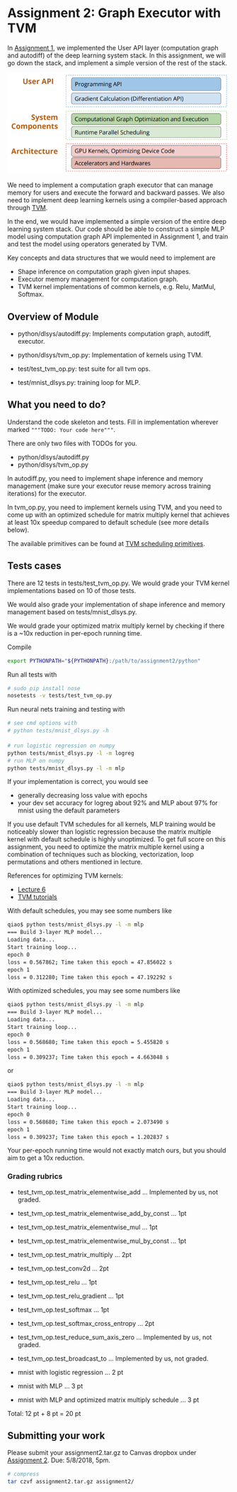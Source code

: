 # Assignment 2: Graph Executor with TVM

In [Assignment 1](https://github.com/dlsys-course/assignment1), we implemented the User API layer (computation graph and autodiff) of the deep learning system stack. In this assignment, we will go down the stack, and implement a simple version of the rest of the stack.

![Image of Deep Learning Software Stack](./dl_stack.png)

We need to implement a computation graph executor that can manage memory for users and execute the forward and backward passes. We also need to implement deep learning kernels using a compiler-based approach through [TVM](http://tvmlang.org/).

In the end, we would have implemented a simple version of the entire deep learning system stack. Our code should be able to construct a simple MLP model using computation graph API implemented in Assignment 1, and train and test the model using operators generated by TVM. 

Key concepts and data structures that we would need to implement are

- Shape inference on computation graph given input shapes.
- Executor memory management for computation graph.
- TVM kernel implementations of common kernels, e.g. Relu, MatMul, Softmax.

## Overview of Module
- python/dlsys/autodiff.py: Implements computation graph, autodiff, executor.
- python/dlsys/tvm_op.py: Implementation of kernels using TVM.

- test/test_tvm_op.py: test suite for all tvm ops.
- test/mnist_dlsys.py: training loop for MLP. 

## What you need to do?
Understand the code skeleton and tests. Fill in implementation wherever marked `"""TODO: Your code here"""`.

There are only two files with TODOs for you.
- python/dlsys/autodiff.py
- python/dlsys/tvm_op.py

In autodiff.py, you need to implement shape inference and memory management (make sure your executor reuse memory across training iterations) for the executor.

In tvm_op.py, you need to implement kernels using TVM, and you need to come up with an optimized schedule for matrix multiply kernel that achieves at least 10x speedup compared to default schedule (see more details below). 

The available primitives can be found at [TVM scheduling primitives](http://docs.tvmlang.org/tutorials/language/schedule_primitives.html).

## Tests cases
There are 12 tests in tests/test_tvm_op.py. We would grade your TVM kernel implementations based on 10 of those tests. 

We would also grade your implementation of shape inference and memory management based on tests/mnist_dlsys.py.

We would grade your optimized matrix multiply kernel by checking if there is a ~10x reduction in per-epoch running time.

Compile
```bash
export PYTHONPATH="${PYTHONPATH}:/path/to/assignment2/python"
```

Run all tests with
```bash
# sudo pip install nose
nosetests -v tests/test_tvm_op.py
```

Run neural nets training and testing with
```bash
# see cmd options with 
# python tests/mnist_dlsys.py -h

# run logistic regression on numpy
python tests/mnist_dlsys.py -l -m logreg
# run MLP on numpy
python tests/mnist_dlsys.py -l -m mlp
```

If your implementation is correct, you would see
- generally decreasing loss value with epochs
- your dev set accuracy for logreg about 92% and MLP about 97% for mnist using the default parameters 

If you use default TVM schedules for all kernels, MLP training would be noticeably slower than logistic regression because the matrix multiple kernel with default schedule is highly unoptimized. To get full score on this assignment, you need to optimize the matrix multiple kernel using a combination of techniques such as blocking, vectorization, loop permutations and others mentioned in lecture.

References for optimizing TVM kernels:
- [Lecture 6](http://dlsys.cs.washington.edu/pdf/lecture6.pdf)
- [TVM tutorials](http://docs.tvmlang.org/tutorials/index.html)

With default schedules, you may see some numbers like
```bash
qiao$ python tests/mnist_dlsys.py -l -m mlp
=== Build 3-layer MLP model...
Loading data...
Start training loop...
epoch 0
loss = 0.567862; Time taken this epoch = 47.856022 s
epoch 1
loss = 0.312280; Time taken this epoch = 47.192292 s
```

With optimized schedules, you may see some numbers like
```bash
qiao$ python tests/mnist_dlsys.py -l -m mlp
=== Build 3-layer MLP model...
Loading data...
Start training loop...
epoch 0
loss = 0.568680; Time taken this epoch = 5.455820 s
epoch 1
loss = 0.309237; Time taken this epoch = 4.663048 s
```

or

```bash
qiao$ python tests/mnist_dlsys.py -l -m mlp
=== Build 3-layer MLP model...
Loading data...
Start training loop...
epoch 0
loss = 0.568680; Time taken this epoch = 2.073490 s
epoch 1
loss = 0.309237; Time taken this epoch = 1.202837 s
```

Your per-epoch running time would not exactly match ours, but you should aim to get a 10x reduction.

### Grading rubrics
- test_tvm_op.test_matrix_elementwise_add ... Implemented by us, not graded.
- test_tvm_op.test_matrix_elementwise_add_by_const ... 1pt
- test_tvm_op.test_matrix_elementwise_mul ... 1pt
- test_tvm_op.test_matrix_elementwise_mul_by_const ... 1pt
- test_tvm_op.test_matrix_multiply ... 2pt
- test_tvm_op.test_conv2d ... 2pt
- test_tvm_op.test_relu ... 1pt
- test_tvm_op.test_relu_gradient ... 1pt
- test_tvm_op.test_softmax ... 1pt
- test_tvm_op.test_softmax_cross_entropy ... 2pt
- test_tvm_op.test_reduce_sum_axis_zero ... Implemented by us, not graded.
- test_tvm_op.test_broadcast_to ... Implemented by us, not graded.

- mnist with logistic regression ... 2 pt
- mnist with MLP ... 3 pt
- mnist with MLP and optimized matrix multiply schedule ... 3 pt

Total: 12 pt + 8 pt = 20 pt

## Submitting your work

Please submit your assignment2.tar.gz to Canvas dropbox under [Assignment 2](https://canvas.uw.edu/courses/1199471/assignments/4230688). Due: 5/8/2018, 5pm.
```bash
# compress
tar czvf assignment2.tar.gz assignment2/
```
